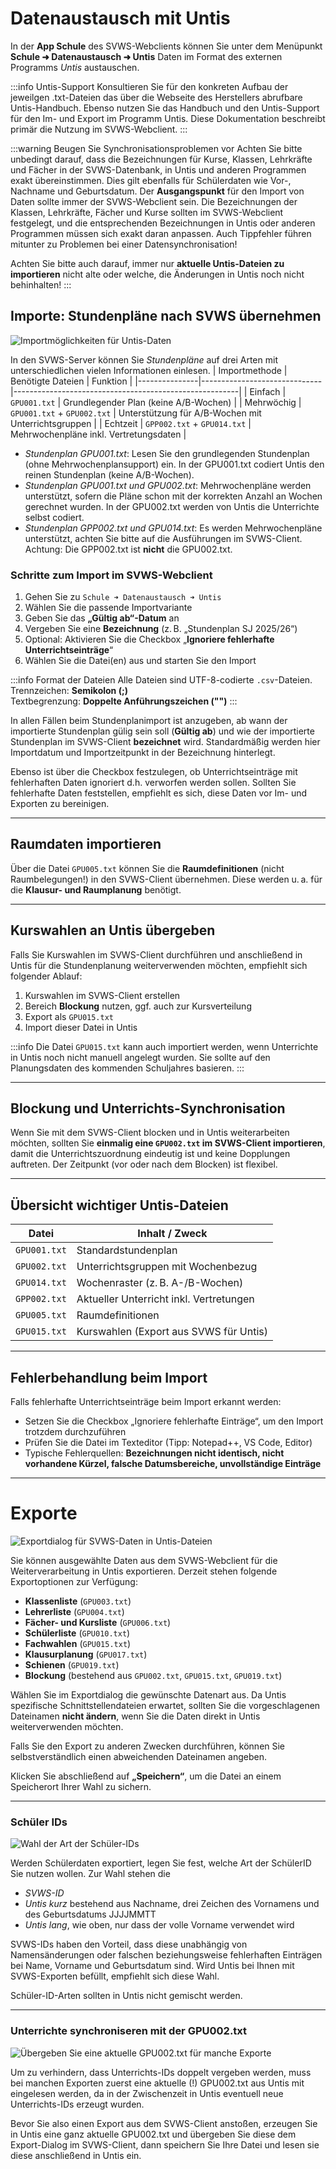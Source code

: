 # Datenaustausch mit Untis

In der **App Schule** des SVWS-Webclients können Sie unter dem Menüpunkt **Schule ➜ Datenaustausch ➜ Untis** Daten im Format des externen Programms *Untis* austauschen.

:::info Untis-Support
Konsultieren Sie für den konkreten Aufbau der jeweilgen .txt-Dateien das über die Webseite des Herstellers abrufbare Untis-Handbuch.
Ebenso nutzen Sie das Handbuch und den Untis-Support für den Im- und Export im Programm Untis. Diese Dokumentation beschreibt primär die Nutzung im SVWS-Webclient.
:::

:::warning Beugen Sie Synchronisationsproblemen vor
Achten Sie bitte unbedingt darauf, dass die Bezeichnungen für Kurse, Klassen, Lehrkräfte und Fächer in der SVWS-Datenbank, in Untis und anderen Programmen exakt übereinstimmen. Dies gilt ebenfalls für Schülerdaten wie Vor-, Nachname und Geburtsdatum. Der **Ausgangspunkt** für den Import von Daten sollte immer der SVWS-Webclient sein. Die Bezeichnungen der Klassen, Lehrkräfte, Fächer und Kurse sollten im SVWS-Webclient festgelegt, und die entsprechenden Bezeichnungen in Untis oder anderen Programmen müssen sich exakt daran anpassen. Auch Tippfehler führen mitunter zu Problemen bei einer Datensynchronisation!

Achten Sie bitte auch darauf, immer nur **aktuelle Untis-Dateien zu importieren** nicht alte oder welche, die Änderungen in Untis noch nicht behinhalten!
:::


## Importe: Stundenpläne nach SVWS übernehmen

![Importmöglichkeiten für Untis-Daten](./graphics/svws_schule_datenaustausch_untis_import.png "Importieren Sie Stundenpläne mit unterschiedlichen Daten und Ihre Räume")

In den SVWS-Server können Sie *Stundenpläne* auf drei Arten mit unterschiedlichen vielen Informationen einlesen.
| Importmethode | Benötigte Dateien            | Funktion                                               |
|---------------|------------------------------|--------------------------------------------------------|
| Einfach       | `GPU001.txt`                 | Grundlegender Plan (keine A/B-Wochen)                  |
| Mehrwöchig    | `GPU001.txt` + `GPU002.txt`  | Unterstützung für A/B-Wochen mit Unterrichtsgruppen    |
| Echtzeit      | `GPP002.txt` + `GPU014.txt`  | Mehrwochenpläne inkl. Vertretungsdaten                 |

+ *Stundenplan GPU001.txt*: Lesen Sie den grundlegenden Stundenplan (ohne Mehrwochenplansupport) ein. In der GPU001.txt codiert Untis den reinen Stundenplan (keine A/B-Wochen).
+ *Stundenplan GPU001.txt und GPU002.txt*: Mehrwochenpläne werden unterstützt, sofern die Pläne schon mit der korrekten Anzahl an Wochen gerechnet wurden. In der GPU002.txt werden von Untis die Unterrichte selbst codiert.
+ *Stundenplan GPP002.txt und GPU014.txt*: Es werden Mehrwochenpläne unterstützt, achten Sie bitte auf die Ausführungen im SVWS-Client. Achtung: Die GPP002.txt ist **nicht** die GPU002.txt.

### Schritte zum Import im SVWS-Webclient

1. Gehen Sie zu `Schule ➜ Datenaustausch ➜ Untis`
2. Wählen Sie die passende Importvariante
3. Geben Sie das **„Gültig ab“-Datum** an
4. Vergeben Sie eine **Bezeichnung** (z. B. „Stundenplan SJ 2025/26“)
5. Optional: Aktivieren Sie die Checkbox „**Ignoriere fehlerhafte Unterrichtseinträge**“
6. Wählen Sie die Datei(en) aus und starten Sie den Import

:::info Format der Dateien
Alle Dateien sind UTF-8-codierte `.csv`-Dateien.  
Trennzeichen: **Semikolon (;)**  
Textbegrenzung: **Doppelte Anführungszeichen ("")**
:::

In allen Fällen beim Stundenplanimport ist anzugeben, ab wann der importierte Stundenplan gülig sein soll (**Gültig ab**) und wie der importierte Stundenplan im SVWS-Client **bezeichnet** wird. Standardmäßig werden hier Importdatum und Importzeitpunkt in der Bezeichnung hinterlegt.

Ebenso ist über die Checkbox festzulegen, ob Unterrichtseinträge mit fehlerhaften Daten ignoriert d.h. verworfen werden sollen. Sollten Sie fehlerhafte Daten feststellen, empfiehlt es sich, diese Daten vor Im- und Exporten zu bereinigen.

---

## Raumdaten importieren

Über die Datei `GPU005.txt` können Sie die **Raumdefinitionen** (nicht Raumbelegungen!) in den SVWS-Client übernehmen. Diese werden u. a. für die **Klausur- und Raumplanung** benötigt.

---

## Kurswahlen an Untis übergeben

Falls Sie Kurswahlen im SVWS-Client durchführen und anschließend in Untis für die Stundenplanung weiterverwenden möchten, empfiehlt sich folgender Ablauf:

1. Kurswahlen im SVWS-Client erstellen
2. Bereich **Blockung** nutzen, ggf. auch zur Kursverteilung
3. Export als `GPU015.txt`
4. Import dieser Datei in Untis

:::info
Die Datei `GPU015.txt` kann auch importiert werden, wenn Unterrichte in Untis noch nicht manuell angelegt wurden. Sie sollte auf den Planungsdaten des kommenden Schuljahres basieren.
:::

---

## Blockung und Unterrichts-Synchronisation

Wenn Sie mit dem SVWS-Client blocken und in Untis weiterarbeiten möchten, sollten Sie **einmalig eine `GPU002.txt` im SVWS-Client importieren**, damit die Unterrichtszuordnung eindeutig ist und keine Dopplungen auftreten. Der Zeitpunkt (vor oder nach dem Blocken) ist flexibel.

---

## Übersicht wichtiger Untis-Dateien

| Datei         | Inhalt / Zweck                                   |
|---------------|--------------------------------------------------|
| `GPU001.txt`  | Standardstundenplan                              |
| `GPU002.txt`  | Unterrichtsgruppen mit Wochenbezug               |
| `GPU014.txt`  | Wochenraster (z. B. A-/B-Wochen)                  |
| `GPP002.txt`  | Aktueller Unterricht inkl. Vertretungen          |
| `GPU005.txt`  | Raumdefinitionen                                 |
| `GPU015.txt`  | Kurswahlen (Export aus SVWS für Untis)           |

---

## Fehlerbehandlung beim Import

Falls fehlerhafte Unterrichtseinträge beim Import erkannt werden:
- Setzen Sie die Checkbox „Ignoriere fehlerhafte Einträge“, um den Import trotzdem durchzuführen
- Prüfen Sie die Datei im Texteditor (Tipp: Notepad++, VS Code, Editor)
- Typische Fehlerquellen: **Bezeichnungen nicht identisch, nicht vorhandene Kürzel, falsche Datumsbereiche, unvollständige Einträge**


---

# Exporte

![Exportdialog für SVWS-Daten in Untis-Dateien](./graphics/svws_schule_datenaustausch_untis_export.png "Der Exportdialog, hier müssen Sie nichts ändern.")

Sie können ausgewählte Daten aus dem SVWS-Webclient für die Weiterverarbeitung in Untis exportieren. Derzeit stehen folgende Exportoptionen zur Verfügung:
- **Klassenliste** (`GPU003.txt`)  
- **Lehrerliste** (`GPU004.txt`)  
- **Fächer- und Kursliste** (`GPU006.txt`)  
- **Schülerliste** (`GPU010.txt`)  
- **Fachwahlen** (`GPU015.txt`)  
- **Klausurplanung** (`GPU017.txt`)  
- **Schienen** (`GPU019.txt`)  
- **Blockung** (bestehend aus `GPU002.txt`, `GPU015.txt`, `GPU019.txt`)

Wählen Sie im Exportdialog die gewünschte Datenart aus. Da Untis spezifische Schnittstellendateien erwartet, sollten Sie die vorgeschlagenen Dateinamen **nicht ändern**, wenn Sie die Daten direkt in Untis weiterverwenden möchten.

Falls Sie den Export zu anderen Zwecken durchführen, können Sie selbstverständlich einen abweichenden Dateinamen angeben.

Klicken Sie abschließend auf **„Speichern“**, um die Datei an einem Speicherort Ihrer Wahl zu sichern.

---

### Schüler IDs

![Wahl der Art der Schüler-IDs](./graphics/svws_schule_datenaustausch_untis_export_schülerids.png "Wählen Sie, wie Schüler-IDs in Untis gespeichert werden.")

Werden Schülerdaten exportiert, legen Sie fest, welche Art der SchülerID Sie nutzen wollen. Zur Wahl stehen die
+ *SVWS-ID*
+ *Untis kurz* bestehend aus Nachname, drei Zeichen des Vornamens und des Geburtsdatums JJJJMMTT
+ *Untis lang*, wie oben, nur dass der volle Vorname verwendet wird

SVWS-IDs haben den Vorteil, dass diese unabhängig von Namensänderungen oder falschen beziehungsweise fehlerhaften Einträgen bei Name, Vorname und Geburtsdatum sind. Wird Untis bei Ihnen mit SVWS-Exporten befüllt, empfiehlt sich diese Wahl.

Schüler-ID-Arten sollten in Untis nicht gemischt werden.

---

### Unterrichte synchroniseren mit der GPU002.txt

![Übergeben Sie eine aktuelle GPU002.txt für manche Exporte](./graphics/svws_schule_datenaustausch_untis_export_GPU002.png "Für manche Exporte wird eine aktuelle GPU002.txt benötigt.")

Um zu verhindern, dass Unterrichts-IDs doppelt vergeben werden, muss bei manchen Exporten zuerst eine aktuelle (!) GPU002.txt aus Untis mit eingelesen werden, da in der Zwischenzeit in Untis eventuell neue Unterrichts-IDs erzeugt wurden.

Bevor Sie also einen Export aus dem SVWS-Client anstoßen, erzeugen Sie in Untis eine ganz aktuelle GPU002.txt und übergeben Sie diese dem Export-Dialog im SVWS-Client, dann speichern Sie Ihre Datei und lesen sie diese anschließend in Untis ein.

